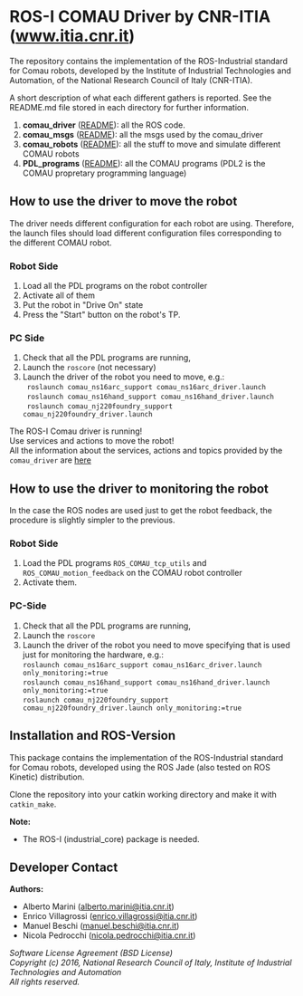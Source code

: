 # ROS-I COMAU Driver by CNR-ITIA (www.itia.cnr.it)

The repository contains the implementation of the ROS-Industrial standard for Comau robots, 
developed by the Institute of Industrial Technologies and Automation, of the National Research Council of Italy (CNR-ITIA).

A short description of what each different gathers is reported. See the README.md file stored in each directory for further information.

 1. **comau_driver** ([README](comau_driver/README.md)): all the ROS code.  
 2. **comau_msgs** ([README](comau_msgs/README.md)): all the msgs used by the comau_driver  
 3. **comau_robots** ([README](comau_robots/README.md)): all the stuff to move and simulate different COMAU robots  
 5. **PDL_programs** ([README](PDL_programs/README.md)): all the COMAU programs (PDL2 is the COMAU propretary programming language)  

## How to use the driver to move the robot

The driver needs different configuration for each robot are using. 
Therefore, the launch files should load different configuration files corresponding to the different COMAU robot.

### Robot Side

1. Load all the PDL programs on the robot controller  
2. Activate all of them   
3. Put the robot in "Drive On" state  
4. Press the "Start" button on the robot's TP.  

### PC Side

1. Check that all the PDL programs are running, 
2. Launch the `roscore` (not necessary)
3. Launch the driver of the robot you need to move, e.g.:  
  ` roslaunch comau_ns16arc_support comau_ns16arc_driver.launch`  
  ` roslaunch comau_ns16hand_support comau_ns16hand_driver.launch`  
  ` roslaunch comau_nj220foundry_support comau_nj220foundry_driver.launch`  

The ROS-I Comau driver is running!  
Use services and actions to move the robot!  
All the information about the services, actions and topics provided by the `comau_driver` are [here](comau_driver/README.md)

## How to use the driver to monitoring the robot

In the case the ROS nodes are used just to get the robot feedback, the procedure is slightly simpler to the previous.

### Robot Side

1. Load the PDL programs ```ROS_COMAU_tcp_utils``` and ```ROS_COMAU_motion_feedback``` on the COMAU robot controller   
2. Activate them.  

### PC-Side 

1. Check that all the PDL programs are running,   
2. Launch the ```roscore```  
3. Launch the driver of the robot you need to move specifying that is used just for monitoring the hardware, e.g.:  
   `roslaunch comau_ns16arc_support comau_ns16arc_driver.launch only_monitoring:=true`  
   `roslaunch comau_ns16hand_support comau_ns16hand_driver.launch only_monitoring:=true`  
   `roslaunch comau_nj220foundry_support comau_nj220foundry_driver.launch only_monitoring:=true`  


## Installation and ROS-Version 

This package contains the implementation of the ROS-Industrial standard for Comau robots, developed using the ROS Jade 
(also tested on ROS Kinetic) distribution. 

Clone the repository into your catkin working directory and make it with ```catkin_make```. 

**Note:**  

- The ROS-I (industrial_core) package is needed.


## Developer Contact

**Authors:**   
- Alberto Marini (alberto.marini@itia.cnr.it)  
- Enrico Villagrossi (enrico.villagrossi@itia.cnr.it)  
- Manuel Beschi (manuel.beschi@itia.cnr.it)  
- Nicola Pedrocchi (nicola.pedrocchi@itia.cnr.it)  
 
_Software License Agreement (BSD License)_    
_Copyright (c) 2016, National Research Council of Italy, Institute of Industrial Technologies and Automation_    
_All rights reserved._